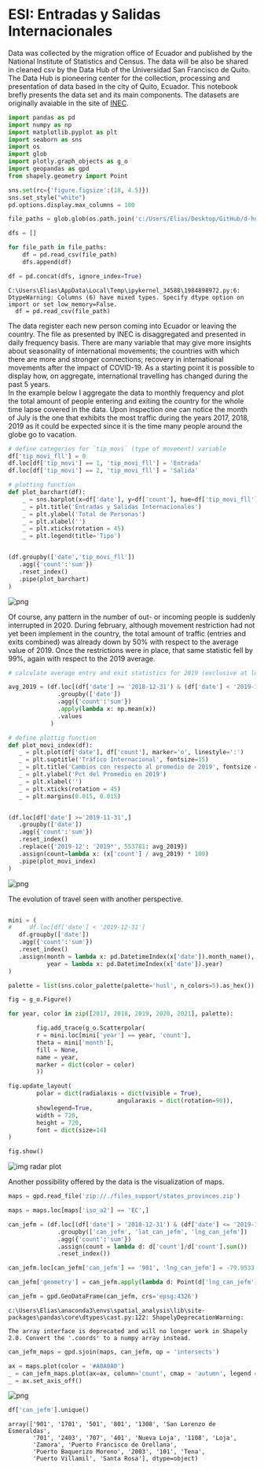 # ESI: Entradas y Salidas Internacionales
Data was collected by the migration office of Ecuador and published by the National Institute of Statistics and Census. The data will be also be shared in cleaned csv by the Data Hub of the Universidad San Francisco de Quito. The Data Hub is pioneering center for the collection, processing and presentation of data based in the city of Quito, Ecuador. This notebook brefly presents the data set and its main components. The datasets are originally avaiable in the site of [INEC](https://www.ecuadorencifras.gob.ec/entradas-y-salidas-internacionales/).


```python
import pandas as pd
import numpy as np
import matplotlib.pyplot as plt
import seaborn as sns
import os 
import glob
import plotly.graph_objects as g_o
import geopandas as gpd
from shapely.geometry import Point

sns.set(rc={'figure.figsize':(18, 4.5)})
sns.set_style("white")
pd.options.display.max_columns = 100

```


```python
file_paths = glob.glob(os.path.join('c:/Users/Elias/Desktop/GitHub/d-hub/data/esi/files/', '*.csv'))

dfs = []

for file_path in file_paths:
    df = pd.read_csv(file_path)
    dfs.append(df)

df = pd.concat(dfs, ignore_index=True)
```

    C:\Users\Elias\AppData\Local\Temp\ipykernel_34588\1984898972.py:6: DtypeWarning: Columns (6) have mixed types. Specify dtype option on import or set low_memory=False.
      df = pd.read_csv(file_path)
    

The data register each new person coming into Ecuador or leaving the country. The file as presented by INEC is disaggregated and presented in daily frequency basis. There are many variable that may give more insights about seasonality of international movements; the countries with which there are more and stronger connections; recovery in international movements after the impact of COVID-19. As a starting point it is possible to display how, on aggregate, international travelling has changed during the past 5 years.\
In the example below I aggregate the data to monthly frequency and plot the total amount of people entering and exiting the country for the whole time lapse covered in the data. Upon inspection one can notice the month of July is the one that exhibits the most traffic during the years 2017, 2018, 2019 as it could be expected since it is the time many people around the globe go to vacation.


```python
# define categories for `tip_movi` (type of movement) variable
df['tip_movi_fll'] = 0
df.loc[df['tip_movi'] == 1, 'tip_movi_fll'] = 'Entrada'
df.loc[df['tip_movi'] == 2, 'tip_movi_fll'] = 'Salida'

# plotting function
def plot_barchart(df):
    _ = sns.barplot(x=df['date'], y=df['count'], hue=df['tip_movi_fll'], palette='dark')
    _ = plt.title('Entradas y Salidas Internacionales')
    _ = plt.ylabel('Total de Personas')
    _ = plt.xlabel('')
    _ = plt.xticks(rotation = 45) 
    _ = plt.legend(title='Tipo')


(df.groupby(['date','tip_movi_fll'])
   .agg({'count':'sum'})
   .reset_index()
   .pipe(plot_barchart)
)
```


    
![png](files_support/first.png)
    


Of course, any pattern in the number of out- or incoming people is suddenly interrupted in 2020. During february, although movement restriction had not yet been implement in the country, the total amount of traffic (entries and exits combined) was already down by 50% with respect to the average value of 2019. Once the restrictions were in place, that same statistic fell by 99%, again with respect to the 2019 average.


```python
# calculate average entry and exit statistics for 2019 (exclusive at lower tail, inclusive at upper tail)

avg_2019 = (df.loc[(df['date'] >= '2018-12-31') & (df['date'] < '2019-12-31'), ]
              .groupby(['date'])
              .agg({'count':'sum'})
              .apply(lambda x: np.mean(x))
              .values
            )

# define plottig function
def plot_movi_index(df):
   _ = plt.plot(df['date'], df['count'], marker='o', linestyle=':')
   _ = plt.suptitle('Tráfico Internacional', fontsize=15)
   _ = plt.title('Cambios con respecto al promedio de 2019', fontsize = 10)
   _ = plt.ylabel('Pct del Promedio en 2019')
   _ = plt.xlabel('')
   _ = plt.xticks(rotation = 45)
   _ = plt.margins(0.015, 0.015)


(df.loc[df['date'] >='2019-11-31',]
   .groupby(['date'])
   .agg({'count':'sum'})
   .reset_index()
   .replace({'2019-12': '2019*', 553781: avg_2019})
   .assign(count=lambda x: (x['count'] / avg_2019) * 100)
   .pipe(plot_movi_index)
)
```


    
![png](files_support/second.png)
    


The evolution of travel seen with another perspective.


```python

mini = (
#     df.loc[df['date'] < '2019-12-31']
   df.groupby(['date'])
   .agg({'count':'sum'})
   .reset_index()
   .assign(month = lambda x: pd.DatetimeIndex(x['date']).month_name(),
           year = lambda x: pd.DatetimeIndex(x['date']).year)
)

palette = list(sns.color_palette(palette='husl', n_colors=5).as_hex())

fig = g_o.Figure()

for year, color in zip([2017, 2018, 2019, 2020, 2021], palette):

        fig.add_trace(g_o.Scatterpolar(
        r = mini.loc[mini['year'] == year, 'count'],
        theta = mini['month'],
        fill = None,
        name = year,
        marker = dict(color = color)
        ))

fig.update_layout(
        polar = dict(radialaxis = dict(visible = True),
                               angularaxis = dict(rotation=90)),
        showlegend=True,
        width = 720,
        height = 720,
        font = dict(size=14)
)

fig.show()
```



![img radar plot](files_support/third.png)

Another possibility offered by the data is the visualization of maps.


```python
maps = gpd.read_file('zip://./files_support/states_provinces.zip')

maps = maps.loc[maps['iso_a2'] == 'EC',]
```


```python
can_jefm = (df.loc[(df['date'] > '2018-12-31') & (df['date'] <= '2019-12-31')]
              .groupby(['can_jefm', 'lat_can_jefm', 'lng_can_jefm'])
              .agg({'count':'sum'})
              .assign(count = lambda d: d['count']/d['count'].sum())
              .reset_index())

can_jefm.loc[can_jefm['can_jefm'] == '901', 'lng_can_jefm'] = -79.9533

can_jefm['geometry'] = can_jefm.apply(lambda d: Point(d['lng_can_jefm'], d['lat_can_jefm']), axis = 1)

can_jefm = gpd.GeoDataFrame(can_jefm, crs='epsg:4326')
```

    c:\Users\Elias\anaconda3\envs\spatial_analysis\lib\site-packages\pandas\core\dtypes\cast.py:122: ShapelyDeprecationWarning:
    
    The array interface is deprecated and will no longer work in Shapely 2.0. Convert the '.coords' to a numpy array instead.
    
    


```python
can_jefm_maps = gpd.sjoin(maps, can_jefm, op = 'intersects')

ax = maps.plot(color = '#A0A0A0')
_ = can_jefm_maps.plot(ax=ax, column='count', cmap = 'autumn', legend = 'True')
_ = ax.set_axis_off()
```


    
![png](files_support/fourth.png)
    



```python
df['can_jefm'].unique()
```




    array(['901', '1701', '501', '801', '1308', 'San Lorenzo de Esmeraldas',
           '701', '2403', '707', '401', 'Nueva Loja', '1108', 'Loja',
           'Zamora', 'Puerto Francisco de Orellana',
           'Puerto Baquerizo Moreno', '2003', '101', 'Tena',
           'Puerto Villamil', 'Santa Rosa'], dtype=object)




```python

```
